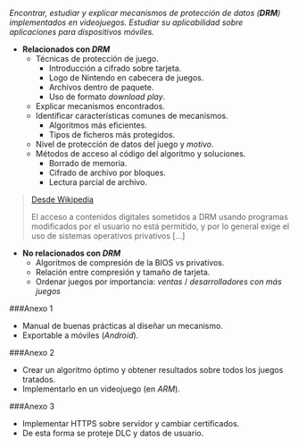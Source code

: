 _Encontrar, estudiar y explicar mecanismos de protección de datos (**DRM**)
implementados en videojuegos.
Estudiar su aplicabilidad sobre aplicaciones para dispositivos móviles._

* **Relacionados con _DRM_**
  * Técnicas de protección de juego.
    * Introducción a cifrado sobre tarjeta.
    * Logo de Nintendo en cabecera de juegos.
    * Archivos dentro de paquete.
    * Uso de formato *download play*.
  * Explicar mecanismos encontrados.
  * Identificar características comunes de mecanismos.
    * Algoritmos más eficientes.
    * Tipos de ficheros más protegidos.
  * Nivel de protección de datos del juego y *motivo*.
  * Métodos de acceso al código del algoritmo y soluciones.
    * Borrado de memoria.
    * Cifrado de archivo por bloques.
    * Lectura parcial de archivo.

> [Desde Wikipedia](http://es.wikipedia.org/wiki/Gesti%C3%B3n_digital_de_derechos#.C2.BFC.C3.B3mo_afectan_al_software_libre.3F)
>
> El acceso a contenidos digitales sometidos a DRM usando programas modificados por el usuario no está permitido, y por lo general exige el uso de sistemas operativos privativos [...]


* **No relacionados con *DRM***
  * Algoritmos de compresión de la BIOS vs privativos.
  * Relación entre compresión y tamaño de tarjeta.
  * Ordenar juegos por importancia: *ventas* / *desarrolladores con más juegos*


###Anexo 1
+ Manual de buenas prácticas al diseñar un mecanismo.
+ Exportable a móviles (*Android*).


###Anexo 2
+ Crear un algoritmo óptimo y obtener resultados sobre todos los juegos tratados.
+ Implementarlo en un videojuego (en *ARM*).


###Anexo 3
+ Implementar HTTPS sobre servidor y cambiar certificados.
+ De esta forma se proteje DLC y datos de usuario.
